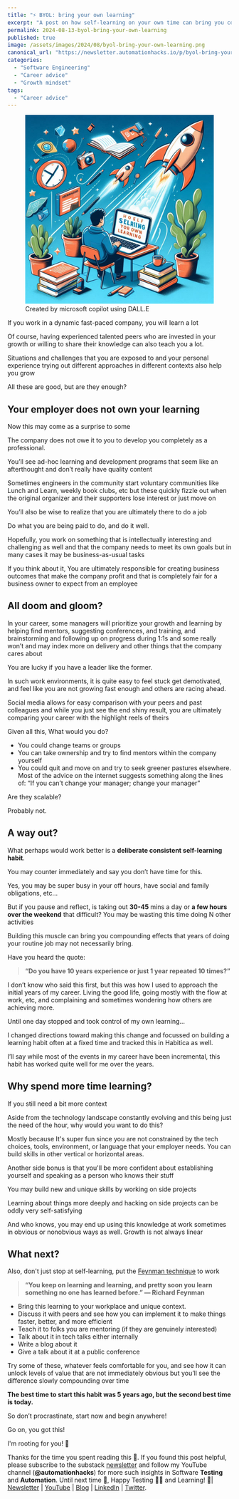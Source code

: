```yaml
---
title: "⚡ BYOL: bring your own learning"
excerpt: "A post on how self-learning on your own time can bring you compounding effects in your engineering career that your day job just might not!"
permalink: 2024-08-13-byol-bring-your-own-learning
published: true
image: /assets/images/2024/08/byol-bring-your-own-learning.png
canonical_url: "https://newsletter.automationhacks.io/p/byol-bring-your-own-learning"
categories:
  - "Software Engineering"
  - "Career advice"
  - "Growth mindset"
tags:
  - "Career advice"
---
```


<figure class="image">
    <img src="assets/images/2024/08/byol-bring-your-own-learning.png" alt="Image showing a man learning and rocket ships flying around him">
    <figcaption>Created by microsoft copilot using DALL.E</figcaption>
</figure>

If you work in a dynamic fast-paced company, you will learn a lot

Of course, having experienced talented peers who are invested in your growth or willing to share their knowledge can also teach you a lot.

Situations and challenges that you are exposed to and your personal experience trying out different approaches in different contexts also help you grow

All these are good, but are they enough?

## Your employer does not own your learning

Now this may come as a surprise to some

The company does not owe it to you to develop you completely as a professional.

You’ll see ad-hoc learning and development programs that seem like an afterthought and don’t really have quality content

Sometimes engineers in the community start voluntary communities like Lunch and Learn, weekly book clubs, etc but these quickly fizzle out when the original organizer and their supporters lose interest or just move on

You’ll also be wise to realize that you are ultimately there to do a job

Do what you are being paid to do, and do it well.

Hopefully, you work on something that is intellectually interesting and challenging as well and that the company needs to meet its own goals but in many cases it may be business-as-usual tasks

If you think about it, You are ultimately responsible for creating business outcomes that make the company profit and that is completely fair for a business owner to expect from an employee

## All doom and gloom?

In your career, some managers will prioritize your growth and learning by helping find mentors, suggesting conferences, and training, and brainstorming and following up on progress during 1:1s and some really won’t and may index more on delivery and other things that the company cares about

You are lucky if you have a leader like the former.

In such work environments, it is quite easy to feel stuck get demotivated, and feel like you are not growing fast enough and others are racing ahead.

Social media allows for easy comparison with your peers and past colleagues and while you just see the end shiny result, you are ultimately comparing your career with the highlight reels of theirs

Given all this, What would you do?

* You could change teams or groups
* You can take ownership and try to find mentors within the company yourself
* You could quit and move on and try to seek greener pastures elsewhere. Most of the advice on the internet suggests something along the lines of: “If you can’t change your manager; change your manager”

Are they scalable?

Probably not.

## A way out?

What perhaps would work better is a **deliberate consistent self-learning habit**.

You may counter immediately and say you don’t have time for this.

Yes, you may be super busy in your off hours, have social and family obligations, etc…

But if you pause and reflect, is taking out **30-45** mins a day or **a few hours over the weekend** that difficult? You may be wasting this time doing N other activities

Building this muscle can bring you compounding effects that years of doing your routine job may not necessarily bring.

Have you heard the quote:

> **“Do you have 10 years experience or just 1 year repeated 10 times?”**

I don’t know who said this first, but this was how I used to approach the initial years of my career. Living the good life, going mostly with the flow at work, etc, and complaining and sometimes wondering how others are achieving more.

Until one day stopped and took control of my own learning…

I changed directions toward making this change and focussed on building a learning habit often at a fixed time and tracked this in Habitica as well.

I’ll say while most of the events in my career have been incremental, this habit has worked quite well for me over the years.

## Why spend more time learning?

If you still need a bit more context

Aside from the technology landscape constantly evolving and this being just the need of the hour, why would you want to do this?

Mostly because It's super fun since you are not constrained by the tech choices, tools, environment, or language that your employer needs. You can build skills in other vertical or horizontal areas.

Another side bonus is that you'll be more confident about establishing yourself and speaking as a person who knows their stuff

You may build new and unique skills by working on side projects

Learning about things more deeply and hacking on side projects can be oddly very self-satisfying

And who knows, you may end up using this knowledge at work sometimes in obvious or nonobvious ways as well. Growth is not always linear

## What next?

Also, don't just stop at self-learning, put the [Feynman technique](https://fs.blog/feynman-technique/) to work

> **“You keep on learning and learning, and pretty soon you learn something no one has learned before.” ― Richard Feynman**

* Bring this learning to your workplace and unique context.
* Discuss it with peers and see how you can implement it to make things faster, better, and more efficient
* Teach it to folks you are mentoring (if they are genuinely interested)
* Talk about it in tech talks either internally
* Write a blog about it
* Give a talk about it at a public conference

Try some of these, whatever feels comfortable for you, and see how it can unlock levels of value that are not immediately obvious but you’ll see the difference slowly compounding over time

**The best time to start this habit was 5 years ago, but the second best time is today.**

So don’t procrastinate, start now and begin anywhere!

Go on, you got this!

I'm rooting for you! 🤝

Thanks for the time you spent reading this 🙌. If you found this post helpful, please subscribe to the substack [newsletter](https://newsletter.automationhacks.io/) and follow my YouTube channel (**@automationhacks**) for more such insights in Software **Testing** and **Automation**. Until next time 👋, Happy Testing 🕵🏻 and Learning! 🌱| [Newsletter](https://newsletter.automationhacks.io/) | [YouTube](https://www.youtube.com/@automationhacks) | [Blog](https://automationhacks.io/) | [LinkedIn](https://www.linkedin.com/in/automationhacks/) | [Twitter](https://twitter.com/automationhacks).
